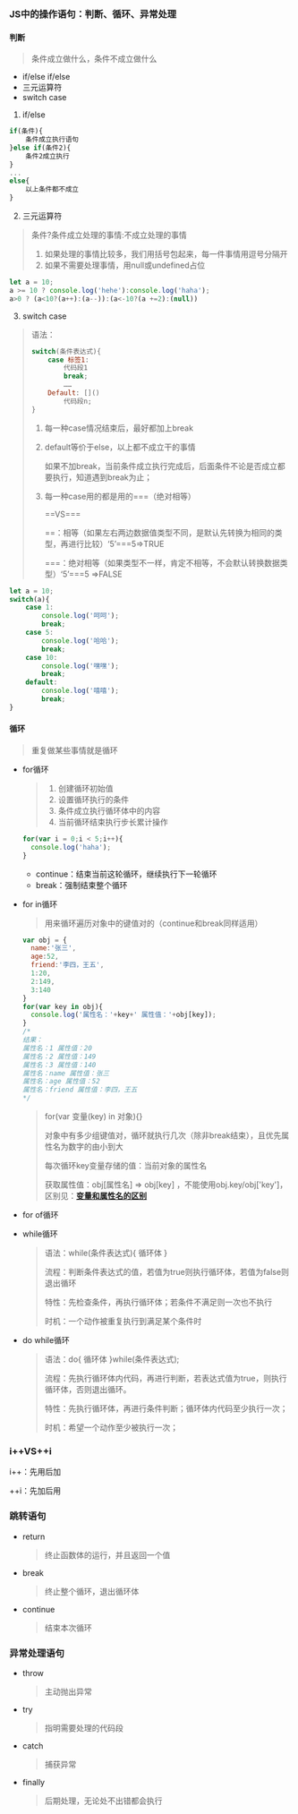 ### JS中的操作语句：判断、循环、异常处理

#### 判断

> 条件成立做什么，条件不成立做什么

- if/else if/else
- 三元运算符
- switch case

1. if/else

```js
if(条件){
	条件成立执行语句
}else if(条件2){
	条件2成立执行
}
...
else{
	以上条件都不成立
}
```

2. 三元运算符

> 条件?条件成立处理的事情:不成立处理的事情
>
> 1. 如果处理的事情比较多，我们用括号包起来，每一件事情用逗号分隔开
> 2. 如果不需要处理事情，用null或undefined占位

```js
let a = 10;
a >= 10 ? console.log('hehe'):console.log('haha');
a>0 ? (a<10?(a++):(a--)):(a<-10?(a +=2):(null))
```

3. switch case

> 语法：
>
> ```js
> switch(条件表达式){
>     case 标签1:
>         代码段1
>         break;
>         ……
>     Default: []()
>         代码段n;
> }
> ```
>
> 1. 每一种case情况结束后，最好都加上break
>
> 2. default等价于else，以上都不成立干的事情
>
>    如果不加break，当前条件成立执行完成后，后面条件不论是否成立都要执行，知道遇到break为止；
>
> 3. 每一种case用的都是用的===（绝对相等）
>
>    ==VS===
>
>    ==：相等（如果左右两边数据值类型不同，是默认先转换为相同的类型，再进行比较）‘5’===5=>TRUE
>
>    ===：绝对相等（如果类型不一样，肯定不相等，不会默认转换数据类型）‘5’===5 =>FALSE

```js
let a = 10;
switch(a){
	case 1:
		console.log('呵呵');
		break;
	case 5:
		console.log('哈哈');
		break;
	case 10:
		console.log('嘿嘿');
		break;
	default:
		console.log('嘻嘻');
		break;
}
```

#### 循环

> 重复做某些事情就是循环 

- for循环

  > 1. 创建循环初始值
  > 2. 设置循环执行的条件
  > 3. 条件成立执行循环体中的内容
  > 4. 当前循环结束执行步长累计操作
  
  ```js
  for(var i = 0;i < 5;i++){
  	console.log('haha');
  }
  ```
  
  - continue：结束当前这轮循环，继续执行下一轮循环
  - break：强制结束整个循环
  
- for in循环

  > 用来循环遍历对象中的键值对的（continue和break同样适用）

  ```js
  var obj = {
  	name:'张三',
  	age:52,
  	friend:'李四，王五',
  	1:20,
  	2:149,
  	3:140
  }
  for(var key in obj){
  	console.log('属性名：'+key+' 属性值：'+obj[key]);
  }
  /*
  结果：
  属性名：1 属性值：20 
  属性名：2 属性值：149
  属性名：3 属性值：140
  属性名：name 属性值：张三
  属性名：age 属性值：52
  属性名：friend 属性值：李四，王五
  */
  ```

  > for(var 变量(key) in 对象){}
  >
  > 对象中有多少组键值对，循环就执行几次（除非break结束），且优先属性名为数字的由小到大
  >
  > 每次循环key变量存储的值：当前对象的属性名
  >
  > 获取属性值：obj[属性名] => obj[key]   ，不能使用obj.key/obj['key']，区别见：**[变量和属性名的区别](D:\js学习\js基础\变量和数据类型\变量和属性名的区别.md)**

- for of循环

- while循环

  > 语法：while(条件表达式){ 循环体 }
  >
  > 流程：判断条件表达式的值，若值为true则执行循环体，若值为false则退出循环
  >
  > 特性：先检查条件，再执行循环体；若条件不满足则一次也不执行
  >
  > 时机：一个动作被重复执行到满足某个条件时

- do while循环

  > 语法：do{ 循环体 }while(条件表达式);
  >
  > 流程：先执行循环体内代码，再进行判断，若表达式值为true，则执行循环体，否则退出循环。
  >
  > 特性：先执行循环体，再进行条件判断；循环体内代码至少执行一次；
  >
  > 时机：希望一个动作至少被执行一次；

### i++VS++i

i++：先用后加

++i：先加后用

### 跳转语句

- return

  > 终止函数体的运行，并且返回一个值

- break

  > 终止整个循环，退出循环体

- continue

  > 结束本次循环

### 异常处理语句

- throw

  > 主动抛出异常

- try

  > 指明需要处理的代码段

- catch

  > 捕获异常

- finally

  > 后期处理，无论处不出错都会执行